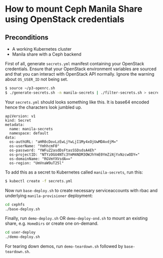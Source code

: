 # How to mount Ceph Manila Share using OpenStack credentials

## Preconditions

- A working Kubernetes cluster
- Manila share with a Ceph backend

First of all, generate `secrets.yml` manifest containing your OpenStack
credentials. Ensure that your OpenStack environment variables are sourced and
that you can interact with OpenStack API normally. Ignore the warning about
`OS_USER_ID` not being set.

```bash
$ source ~/p3-openrc.sh
$ ./generate-secrets.sh -n manila-secrets | ./filter-secrets.sh > secrets.yaml
```

Your `secrets.yml` should looks something like this. It is base64 encoded hence
the characters look jumbled up.

    apiVersion: v1
    kind: Secret
    metadata:
      name: manila-secrets
      namespace: default
    data:
      os-authURL: "aHR0cDovLzEwLjYwLjI1My4xOjUwMDAvdjM="
      os-userName: "YmhhcmF0"
      os-password: "YWFuZ2asdDsFtasSSDsdsA4Eh"
      os-projectID: "NTYzOGU4NTc3YmM4NDM3OWJhYmE0YmZiNjYxNzcwODY="
      os-domainName: "RGVmYXVsdA=="
      os-region: "UmVnaW9uT25l"

To add this as a secret to Kubernetes called `manila-secrets`, run this:

```bash
$ kubectl create -f secrets.yml
```

Now run `base-deploy.sh` to create necessary serviceaccounts with rbac and
underlying `manila-provisioner` deployment:

```bash
cd cephfs
./base-deploy.sh
```

Finally, run `demo-deploy.sh` OR `demo-deploy-ond.sh` to mount an existing share, e.g. `HomeDirs` or create one on-demand.

```bash
cd user-deploy
./demo-deploy.sh
```

For tearing down demos, run `demo-teardown.sh` followed by `base-teardown.sh`.
